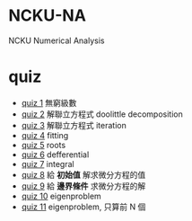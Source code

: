# NCKU-NA
NCKU Numerical Analysis

# quiz
* [quiz 1](./quiz1) 無窮級數
* [quiz 2](./quiz2) 解聯立方程式 doolittle decomposition
* [quiz 3](./quiz3) 解聯立方程式 iteration 
* [quiz 4](./quiz4) fitting
* [quiz 5](./quiz5) roots
* [quiz 6](./quiz6) defferential
* [quiz 7](./quiz7) integral
* [quiz 8](./quiz8) 給 **初始值** 解求微分方程的值
* [quiz 9](./quiz9) 給 **邊界條件** 求微分方程的解
* [quiz 10](./quiz10) eigenproblem
* [quiz 11](./quiz11) eigenproblem, 只算前 N 個
